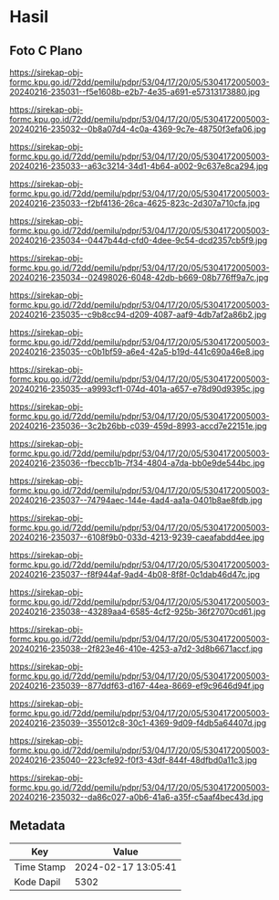 # Hasil

## Foto C Plano

https://sirekap-obj-formc.kpu.go.id/72dd/pemilu/pdpr/53/04/17/20/05/5304172005003-20240216-235031--f5e1608b-e2b7-4e35-a691-e57313173880.jpg

https://sirekap-obj-formc.kpu.go.id/72dd/pemilu/pdpr/53/04/17/20/05/5304172005003-20240216-235032--0b8a07d4-4c0a-4369-9c7e-48750f3efa06.jpg

https://sirekap-obj-formc.kpu.go.id/72dd/pemilu/pdpr/53/04/17/20/05/5304172005003-20240216-235033--a63c3214-34d1-4b64-a002-9c637e8ca294.jpg

https://sirekap-obj-formc.kpu.go.id/72dd/pemilu/pdpr/53/04/17/20/05/5304172005003-20240216-235033--f2bf4136-26ca-4625-823c-2d307a710cfa.jpg

https://sirekap-obj-formc.kpu.go.id/72dd/pemilu/pdpr/53/04/17/20/05/5304172005003-20240216-235034--0447b44d-cfd0-4dee-9c54-dcd2357cb5f9.jpg

https://sirekap-obj-formc.kpu.go.id/72dd/pemilu/pdpr/53/04/17/20/05/5304172005003-20240216-235034--02498026-6048-42db-b669-08b776ff9a7c.jpg

https://sirekap-obj-formc.kpu.go.id/72dd/pemilu/pdpr/53/04/17/20/05/5304172005003-20240216-235035--c9b8cc94-d209-4087-aaf9-4db7af2a86b2.jpg

https://sirekap-obj-formc.kpu.go.id/72dd/pemilu/pdpr/53/04/17/20/05/5304172005003-20240216-235035--c0b1bf59-a6e4-42a5-b19d-441c690a46e8.jpg

https://sirekap-obj-formc.kpu.go.id/72dd/pemilu/pdpr/53/04/17/20/05/5304172005003-20240216-235035--a9993cf1-074d-401a-a657-e78d90d9395c.jpg

https://sirekap-obj-formc.kpu.go.id/72dd/pemilu/pdpr/53/04/17/20/05/5304172005003-20240216-235036--3c2b26bb-c039-459d-8993-accd7e22151e.jpg

https://sirekap-obj-formc.kpu.go.id/72dd/pemilu/pdpr/53/04/17/20/05/5304172005003-20240216-235036--fbeccb1b-7f34-4804-a7da-bb0e9de544bc.jpg

https://sirekap-obj-formc.kpu.go.id/72dd/pemilu/pdpr/53/04/17/20/05/5304172005003-20240216-235037--74794aec-144e-4ad4-aa1a-0401b8ae8fdb.jpg

https://sirekap-obj-formc.kpu.go.id/72dd/pemilu/pdpr/53/04/17/20/05/5304172005003-20240216-235037--6108f9b0-033d-4213-9239-caeafabdd4ee.jpg

https://sirekap-obj-formc.kpu.go.id/72dd/pemilu/pdpr/53/04/17/20/05/5304172005003-20240216-235037--f8f944af-9ad4-4b08-8f8f-0c1dab46d47c.jpg

https://sirekap-obj-formc.kpu.go.id/72dd/pemilu/pdpr/53/04/17/20/05/5304172005003-20240216-235038--43289aa4-6585-4cf2-925b-36f27070cd61.jpg

https://sirekap-obj-formc.kpu.go.id/72dd/pemilu/pdpr/53/04/17/20/05/5304172005003-20240216-235038--2f823e46-410e-4253-a7d2-3d8b6671accf.jpg

https://sirekap-obj-formc.kpu.go.id/72dd/pemilu/pdpr/53/04/17/20/05/5304172005003-20240216-235039--877ddf63-d167-44ea-8669-ef9c9646d94f.jpg

https://sirekap-obj-formc.kpu.go.id/72dd/pemilu/pdpr/53/04/17/20/05/5304172005003-20240216-235039--355012c8-30c1-4369-9d09-f4db5a64407d.jpg

https://sirekap-obj-formc.kpu.go.id/72dd/pemilu/pdpr/53/04/17/20/05/5304172005003-20240216-235040--223cfe92-f0f3-43df-844f-48dfbd0a11c3.jpg

https://sirekap-obj-formc.kpu.go.id/72dd/pemilu/pdpr/53/04/17/20/05/5304172005003-20240216-235032--da86c027-a0b6-41a6-a35f-c5aaf4bec43d.jpg


## Metadata

| Key        | Value               |
| ---------- | ------------------- |
| Time Stamp | 2024-02-17 13:05:41 |
| Kode Dapil | 5302                |



